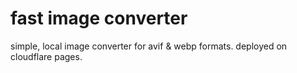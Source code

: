 # fast image converter
simple, local image converter for avif & webp formats. deployed on cloudflare pages.
